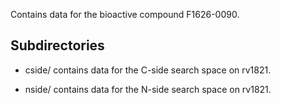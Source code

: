 Contains data for the bioactive compound F1626-0090.

## Subdirectories

- cside/ contains data for the C-side search space on rv1821.

- nside/ contains data for the N-side search space on rv1821.

